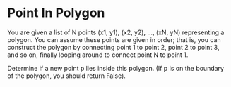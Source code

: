 # Point In Polygon

You are given a list of N points (x1, y1), (x2, y2), ..., (xN, yN) representing a polygon. 
You can assume these points are given in order; that is, you can construct the polygon by connecting point 1 to point 2, 
point 2 to point 3, and so on, finally looping around to connect point N to point 1.

Determine if a new point p lies inside this polygon. (If p is on the boundary of the polygon, you should return False).